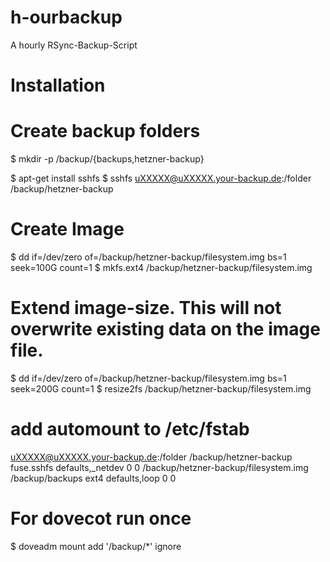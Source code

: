 # h-ourbackup
A hourly RSync-Backup-Script

# Installation
# Create backup folders
$ mkdir -p /backup/{backups,hetzner-backup}

$ apt-get install sshfs
$ sshfs uXXXXX@uXXXXX.your-backup.de:/folder /backup/hetzner-backup

# Create Image
$ dd if=/dev/zero of=/backup/hetzner-backup/filesystem.img bs=1 seek=100G count=1
$ mkfs.ext4 /backup/hetzner-backup/filesystem.img

# Extend image-size. This will not overwrite existing data on the image file.
$ dd if=/dev/zero of=/backup/hetzner-backup/filesystem.img bs=1 seek=200G count=1
$ resize2fs /backup/hetzner-backup/filesystem.img

# add automount to /etc/fstab
uXXXXX@uXXXXX.your-backup.de:/folder /backup/hetzner-backup fuse.sshfs defaults,_netdev 0 0
/backup/hetzner-backup/filesystem.img /backup/backups ext4 defaults,loop 0 0

# For dovecot run once
$ doveadm mount add '/backup/*' ignore
